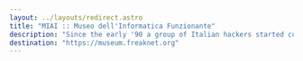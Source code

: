 ```yaml
---
layout: ../layouts/redirect.astro
title: "MIAI :: Museo dell'Informatica Funzionante"
description: "Since the early '90 a group of Italian hackers started cultivating the idea of having a 'working computer museum': a place to collect historical computers, but also documentation and software, restoring them to a working state, so that visitors can not only admire, but also experience using them."
destination: "https://museum.freaknet.org"
---
```

